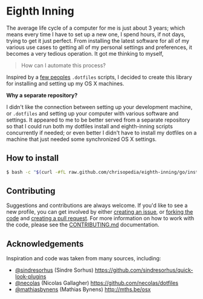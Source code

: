 # Eighth Inning

The average life cycle of a computer for me is just about 3 years; which means every time I have to set up a new one, I spend hours, if not days, trying to get it just perfect. From installing the latest software for all of my various use cases to getting all of my personal settings and preferences, it becomes a very tedious operation.  It got me thinking to myself,

> How can I automate this process?

Inspired by a [few peoples](#acknowledgements) `.dotfiles` scripts, I decided to create this library for installing and setting up my OS X machines.

**Why a separate repository?**

I didn't like the connection between setting up your development machine, or `.dotfiles` and setting up your computer with various software and settings.  It appeared to me to be better served from a separate repository so that I could run both my dotfiles install and eighth-inning scripts concurrently if needed; or even better I didn't have to install my dotfiles on a machine that just needed some synchronized OS X settings.

## How to install

```bash
$ bash -c "$(curl -#fL raw.github.com/chrisopedia/eighth-inning/go/install)"
```

## Contributing

Suggestions and contributions are always welcome.  If you'd like to see a new profile, you can get involved by either [creating an issue](https://github.com/chrisopedia/eighth-inning/issues/new), or [forking the code](https://github.com/chrisopedia/eighth-inning/fork) and [creating a pull request](https://github.com/chrisopedia/eighth-inning/compare/). For more information on how to work with the code, please see the [CONTRIBUTING.md](https://github.com/chrisopedia/eighth-inning/blob/master/CONTRIBUTING.md) documentation.

## Acknowledgements

Inspiration and code was taken from many sources, including:

* [@sindresorhus](https://github.com/sindresorhus) (Sindre Sorhus) https://github.com/sindresorhus/quick-look-plugins
* [@necolas](https://github.com/necolas) (Nicolas Gallagher) https://github.com/necolas/dotfiles
* [@mathiasbynens](https://github.com/mathiasbynens) (Mathias Bynens) http://mths.be/osx

